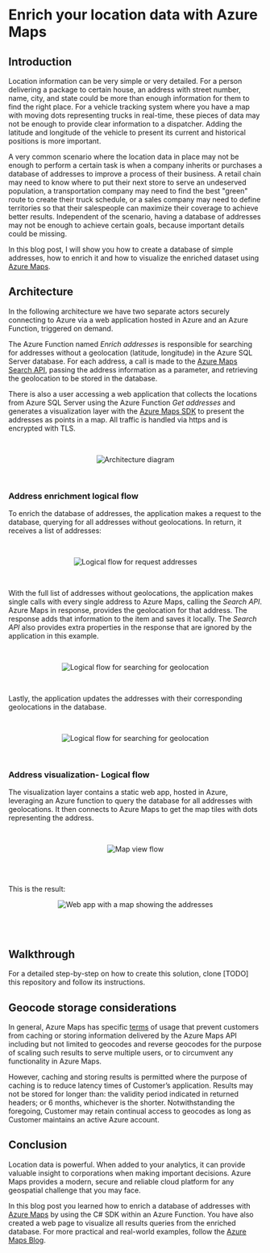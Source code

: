 # Enrich your location data with Azure Maps

## Introduction

Location information can be very simple or very detailed. For a person delivering a package to certain house, an address with street number, name, city, and state could be more than enough information for them to find the right place. For a vehicle tracking system where you have a map with moving dots representing trucks in real-time, these pieces of data may not be enough to provide clear information to a dispatcher. Adding the latitude and longitude of the vehicle to present its current and historical positions is more important. 

A very common scenario where the location data in place may not be enough to perform a certain task is when a company inherits or purchases a database of addresses to improve a  process of their business. A retail chain may need to know where to put their next store to serve an undeserved population, a transportation company may need to find the best "green" route to create their truck schedule, or a sales company may need to define territories so that their salespeople can maximize their coverage to achieve better results. Independent of the scenario, having a database of addresses may not be enough to achieve certain goals, because important details could be missing.

In this blog post, I will show you how to create a database of simple addresses, how to enrich it and how to visualize the enriched dataset using [Azure Maps](https://azure.microsoft.com/en-us/products/azure-maps).

## Architecture

In the following architecture we have two separate actors securely connecting to Azure via a web application hosted in Azure and an Azure Function, triggered on demand. 

The Azure Function named _Enrich addresses_ is responsible for searching for addresses without a geolocation (latitude, longitude) in the Azure SQL Server database. For each address, a call is made to the [Azure Maps Search API](https://learn.microsoft.com/en-us/rest/api/maps/search), passing the address information as a parameter, and retrieving the geolocation to be stored in the database.

There is also a user accessing a web application that collects the locations from Azure SQL Server using the Azure Function _Get addresses_ and generates a visualization layer with the [Azure Maps SDK](https://learn.microsoft.com/en-us/azure/azure-maps/) to present the addresses as points in a map. All traffic is handled via https and is encrypted with TLS.

<br>

<p align="center">
  <img src="https://user-images.githubusercontent.com/1051195/218619577-55b2f7f4-4a8d-4d45-8fa5-d35d94fa1515.png" alt="Architecture diagram"/>
</p>

<br>

### Address enrichment logical flow

To enrich the database of addresses, the application makes a request to the database, querying for all addresses without geolocations. In return, it receives a list of addresses:

<br>

<p align="center">
  <img src="https://user-images.githubusercontent.com/1051195/218586495-e703a43a-241d-45e4-81a5-fbc56d53b7a3.png" alt="Logical flow for request addresses"/>
</p>

<br>

With the full list of addresses without geolocations, the application makes single calls with every single address to Azure Maps, calling the _Search API_. Azure Maps in response, provides the geolocation for that address. The response adds that information to the item and saves it locally. The _Search API_ also provides extra properties in the response that are ignored by the application in this example.

<br>

<p align="center">
  <img src="https://user-images.githubusercontent.com/1051195/218586517-72504705-20e2-4607-b82b-0af9258f8d51.png" alt="Logical flow for searching for geolocation"/>
</p>

<br>

Lastly, the application updates the addresses with their corresponding geolocations in the database. 

<br>

<p align="center">
  <img src="https://user-images.githubusercontent.com/1051195/218586533-92406c5d-73c2-46c5-bf62-2a422234ac88.png" alt="Logical flow for searching for geolocation"/>
</p>

<br>

### Address visualization- Logical flow

The visualization layer contains a static web app, hosted in Azure, leveraging an Azure function to query the database for all addresses with geolocations. It then connects to Azure Maps to get the map tiles with dots representing the address.

<br>

<p align="center">
  <img src="https://user-images.githubusercontent.com/1051195/218613101-e7834cdf-2dee-4f77-aabc-94b6b4c4f083.png" alt="Map view flow"/>
</p>

<br>

<br>

This is the result:

<p align="center">
  <img src="https://user-images.githubusercontent.com/1051195/218615805-40729f76-2e3f-4bb0-a96f-2854b64651bf.png" alt="Web app with a map showing the addresses"/>
</p>

<br>

<br>


## Walkthrough

For a detailed step-by-step on how to create this solution, clone [TODO] this repository and follow its instructions.

## Geocode storage considerations

In general, Azure Maps has specific [terms](https://www.microsoft.com/licensing/terms/productoffering/MicrosoftAzure/MOSA#ServiceSpecificTerms) of usage that prevent customers from caching or storing information delivered by the Azure Maps API including but not limited to geocodes and reverse geocodes for the purpose of scaling such results to serve multiple users, or to circumvent any functionality in Azure Maps.

However, caching and storing results is permitted where the purpose of caching is to reduce latency times of Customer’s application. Results may not be stored for longer than: the validity period indicated in returned headers; or 6 months, whichever is the shorter. Notwithstanding the foregoing, Customer may retain continual access to geocodes as long as Customer maintains an active Azure account.

## Conclusion

Location data is powerful. When added to your analytics, it can provide valuable insight to corporations when making important decisions. Azure Maps provides a modern, secure and reliable cloud platform for any geospatial challenge that you may face. 

In this blog post you learned how to enrich a database of addresses with [Azure Maps](https://azure.microsoft.com/en-us/products/azure-maps) by using the C# SDK within an Azure Function. You have also created a web page to visualize all results queries from the enriched database. For more practical and real-world examples, follow the [Azure Maps Blog](https://techcommunity.microsoft.com/t5/azure-maps-blog/bg-p/AzureMapsBlog).



